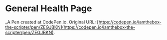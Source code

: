 # General Health Page
 _A Pen created at CodePen.io. Original URL: [https://codepen.io/iamthebox-the-scripter/pen/ZEGJBKN](https://codepen.io/iamthebox-the-scripter/pen/ZEGJBKN).

 
